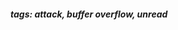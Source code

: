 <!-- Please prefix the notes with the date as in [22/12/2020] -->

##### tags: attack, buffer overflow, unread